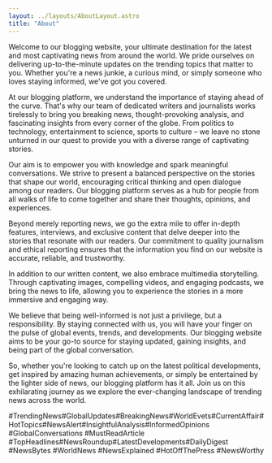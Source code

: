 ```yaml
---
layout: ../layouts/AboutLayout.astro
title: "About"
---
```


Welcome to our blogging website, your ultimate destination for the latest and most captivating news from around the world. We pride ourselves on delivering up-to-the-minute updates on the trending topics that matter to you. Whether you're a news junkie, a curious mind, or simply someone who loves staying informed, we've got you covered.

At our blogging platform, we understand the importance of staying ahead of the curve. That's why our team of dedicated writers and journalists works tirelessly to bring you breaking news, thought-provoking analysis, and fascinating insights from every corner of the globe. From politics to technology, entertainment to science, sports to culture – we leave no stone unturned in our quest to provide you with a diverse range of captivating stories.

Our aim is to empower you with knowledge and spark meaningful conversations. We strive to present a balanced perspective on the stories that shape our world, encouraging critical thinking and open dialogue among our readers. Our blogging platform serves as a hub for people from all walks of life to come together and share their thoughts, opinions, and experiences.

Beyond merely reporting news, we go the extra mile to offer in-depth features, interviews, and exclusive content that delve deeper into the stories that resonate with our readers. Our commitment to quality journalism and ethical reporting ensures that the information you find on our website is accurate, reliable, and trustworthy.

In addition to our written content, we also embrace multimedia storytelling. Through captivating images, compelling videos, and engaging podcasts, we bring the news to life, allowing you to experience the stories in a more immersive and engaging way.

We believe that being well-informed is not just a privilege, but a responsibility. By staying connected with us, you will have your finger on the pulse of global events, trends, and developments. Our blogging website aims to be your go-to source for staying updated, gaining insights, and being part of the global conversation.

So, whether you're looking to catch up on the latest political developments, get inspired by amazing human achievements, or simply be entertained by the lighter side of news, our blogging platform has it all. Join us on this exhilarating journey as we explore the ever-changing landscape of trending news across the world.


 #TrendingNews#GlobalUpdates#BreakingNews#WorldEvets#CurrentAffair#HotTopics#NewsAlert#InsightfulAnalysis#InformedOpinions #GlobalConversations #MustReadArticle #TopHeadlines#NewsRoundup#LatestDevelopments#DailyDigest
 #NewsBytes #WorldNews #NewsExplained #HotOffThePress #NewsWorthy